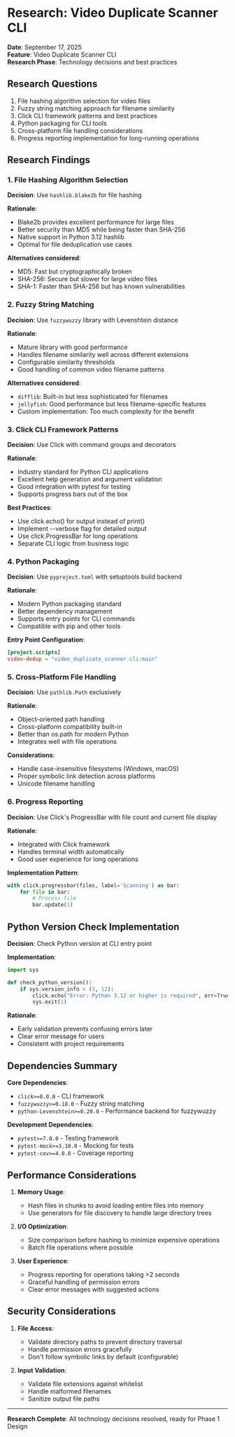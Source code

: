 # Research: Video Duplicate Scanner CLI

**Date**: September 17, 2025  
**Feature**: Video Duplicate Scanner CLI  
**Research Phase**: Technology decisions and best practices

## Research Questions
1. File hashing algorithm selection for video files
2. Fuzzy string matching approach for filename similarity
3. Click CLI framework patterns and best practices
4. Python packaging for CLI tools
5. Cross-platform file handling considerations
6. Progress reporting implementation for long-running operations

## Research Findings

### 1. File Hashing Algorithm Selection

**Decision**: Use `hashlib.blake2b` for file hashing

**Rationale**: 
- Blake2b provides excellent performance for large files
- Better security than MD5 while being faster than SHA-256
- Native support in Python 3.12 hashlib
- Optimal for file deduplication use cases

**Alternatives considered**:
- MD5: Fast but cryptographically broken
- SHA-256: Secure but slower for large video files
- SHA-1: Faster than SHA-256 but has known vulnerabilities

### 2. Fuzzy String Matching

**Decision**: Use `fuzzywuzzy` library with Levenshtein distance

**Rationale**:
- Mature library with good performance
- Handles filename similarity well across different extensions
- Configurable similarity thresholds
- Good handling of common video filename patterns

**Alternatives considered**:
- `difflib`: Built-in but less sophisticated for filenames
- `jellyfish`: Good performance but less filename-specific features
- Custom implementation: Too much complexity for the benefit

### 3. Click CLI Framework Patterns

**Decision**: Use Click with command groups and decorators

**Rationale**:
- Industry standard for Python CLI applications
- Excellent help generation and argument validation
- Good integration with pytest for testing
- Supports progress bars out of the box

**Best Practices**:
- Use click.echo() for output instead of print()
- Implement --verbose flag for detailed output
- Use click.ProgressBar for long operations
- Separate CLI logic from business logic

### 4. Python Packaging

**Decision**: Use `pyproject.toml` with setuptools build backend

**Rationale**:
- Modern Python packaging standard
- Better dependency management
- Supports entry points for CLI commands
- Compatible with pip and other tools

**Entry Point Configuration**:
```toml
[project.scripts]
video-dedup = "video_duplicate_scanner.cli:main"
```

### 5. Cross-Platform File Handling

**Decision**: Use `pathlib.Path` exclusively

**Rationale**:
- Object-oriented path handling
- Cross-platform compatibility built-in
- Better than os.path for modern Python
- Integrates well with file operations

**Considerations**:
- Handle case-insensitive filesystems (Windows, macOS)
- Proper symbolic link detection across platforms
- Unicode filename handling

### 6. Progress Reporting

**Decision**: Use Click's ProgressBar with file count and current file display

**Rationale**:
- Integrated with Click framework
- Handles terminal width automatically
- Good user experience for long operations

**Implementation Pattern**:
```python
with click.progressbar(files, label='Scanning') as bar:
    for file in bar:
        # Process file
        bar.update(1)
```

## Python Version Check Implementation

**Decision**: Check Python version at CLI entry point

**Implementation**:
```python
import sys

def check_python_version():
    if sys.version_info < (3, 12):
        click.echo("Error: Python 3.12 or higher is required", err=True)
        sys.exit(1)
```

**Rationale**:
- Early validation prevents confusing errors later
- Clear error message for users
- Consistent with project requirements

## Dependencies Summary

**Core Dependencies**:
- `click>=8.0.0` - CLI framework
- `fuzzywuzzy>=0.18.0` - Fuzzy string matching
- `python-Levenshtein>=0.20.0` - Performance backend for fuzzywuzzy

**Development Dependencies**:
- `pytest>=7.0.0` - Testing framework
- `pytest-mock>=3.10.0` - Mocking for tests
- `pytest-cov>=4.0.0` - Coverage reporting

## Performance Considerations

1. **Memory Usage**: 
   - Hash files in chunks to avoid loading entire files into memory
   - Use generators for file discovery to handle large directory trees

2. **I/O Optimization**:
   - Size comparison before hashing to minimize expensive operations
   - Batch file operations where possible

3. **User Experience**:
   - Progress reporting for operations taking >2 seconds
   - Graceful handling of permission errors
   - Clear error messages with suggested actions

## Security Considerations

1. **File Access**: 
   - Validate directory paths to prevent directory traversal
   - Handle permission errors gracefully
   - Don't follow symbolic links by default (configurable)

2. **Input Validation**:
   - Validate file extensions against whitelist
   - Handle malformed filenames
   - Sanitize output file paths

---

**Research Complete**: All technology decisions resolved, ready for Phase 1 Design